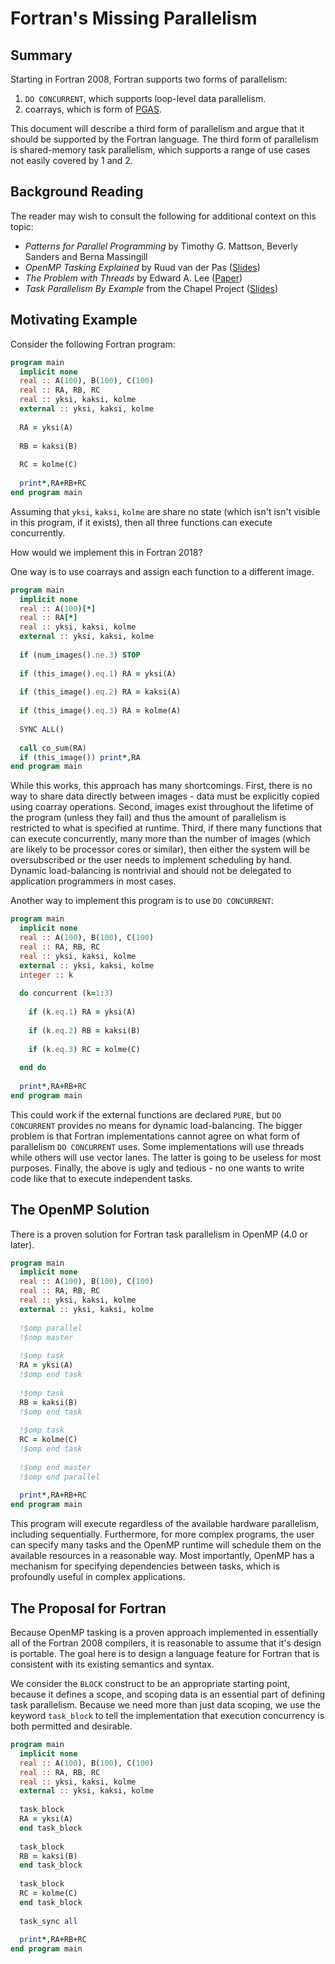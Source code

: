# Fortran's Missing Parallelism

## Summary

Starting in Fortran 2008, Fortran supports two forms of parallelism:
  1. `DO CONCURRENT`, which supports loop-level data parallelism.
  2. coarrays, which is form of [PGAS](https://en.wikipedia.org/wiki/Partitioned_global_address_space).

This document will describe a third form of parallelism and argue that it should be supported by the Fortran language.
The third form of parallelism is shared-memory task parallelism, which supports a range of use cases not easily covered by 1 and 2.

## Background Reading

The reader may wish to consult the following for additional context on this topic:
  * _Patterns for Parallel Programming_ by Timothy G. Mattson, Beverly Sanders and Berna Massingill
  * _OpenMP	Tasking Explained_ by Ruud	van	der	Pas ([Slides](https://openmp.org/wp-content/uploads/sc13.tasking.ruud.pdf))
  * _The Problem with Threads_ by Edward A. Lee ([Paper](https://www2.eecs.berkeley.edu/Pubs/TechRpts/2006/EECS-2006-1.pdf))
  * _Task Parallelism By Example_ from the Chapel Project ([Slides](https://chapel-lang.org/tutorials/SC14/SC14-4-Chapel-TaskPar.pdf))

## Motivating Example

Consider the following Fortran program:
```fortran
program main
  implicit none
  real :: A(100), B(100), C(100)
  real :: RA, RB, RC
  real :: yksi, kaksi, kolme
  external :: yksi, kaksi, kolme
  
  RA = yksi(A)
  
  RB = kaksi(B)
  
  RC = kolme(C)
  
  print*,RA+RB+RC
end program main
```

Assuming that `yksi`, `kaksi`, `kolme` are share no state (which isn't isn't visible in this program, if it exists), then
all three functions can execute concurrently.

How would we implement this in Fortran 2018?

One way is to use coarrays and assign each function to a different image.
```fortran
program main
  implicit none
  real :: A(100)[*]
  real :: RA[*]
  real :: yksi, kaksi, kolme
  external :: yksi, kaksi, kolme
  
  if (num_images().ne.3) STOP
  
  if (this_image().eq.1) RA = yksi(A)
  
  if (this_image().eq.2) RA = kaksi(A)
  
  if (this_image().eq.3) RA = kolme(A)
  
  SYNC ALL()
  
  call co_sum(RA)
  if (this_image()) print*,RA
end program main
```
While this works, this approach has many shortcomings.
First, there is no way to share data directly between images - data must be explicitly copied using coarray operations.
Second, images exist throughout the lifetime of the program (unless they fail) and thus the amount of parallelism
is restricted to what is specified at runtime.
Third, if there many functions that can execute concurrently,
many more than the number of images (which are likely to be processor cores or similar),
then either the system will be oversubscribed or the user needs to implement scheduling by hand.
Dynamic load-balancing is nontrivial and should not be delegated to application programmers in most cases.

Another way to implement this program is to use `DO CONCURRENT`:
```fortran
program main
  implicit none
  real :: A(100), B(100), C(100)
  real :: RA, RB, RC
  real :: yksi, kaksi, kolme
  external :: yksi, kaksi, kolme
  integer :: k
  
  do concurrent (k=1:3)
  
    if (k.eq.1) RA = yksi(A)
    
    if (k.eq.2) RB = kaksi(B)
    
    if (k.eq.3) RC = kolme(C)
    
  end do
  
  print*,RA+RB+RC
end program main
```
This could work if the external functions are declared `PURE`,
but `DO CONCURRENT` provides no means for dynamic load-balancing.
The bigger problem is that Fortran implementations cannot agree on what form of parallelism
`DO CONCURRENT` uses.  Some implementations will use threads while others will use vector lanes.
The latter is going to be useless for most purposes.
Finally, the above is ugly and tedious - no one wants to write code like that
to execute independent tasks.

## The OpenMP Solution

There is a proven solution for Fortran task parallelism in OpenMP (4.0 or later).

```fortran
program main
  implicit none
  real :: A(100), B(100), C(100)
  real :: RA, RB, RC
  real :: yksi, kaksi, kolme
  external :: yksi, kaksi, kolme
  
  !$omp parallel
  !$omp master
  
  !$omp task
  RA = yksi(A)
  !$omp end task
  
  !$omp task
  RB = kaksi(B)
  !$omp end task
  
  !$omp task
  RC = kolme(C)
  !$omp end task
  
  !$omp end master
  !$omp end parallel
  
  print*,RA+RB+RC
end program main
```
This program will execute regardless of the available hardware parallelism, including sequentially.
Furthermore, for more complex programs, the user can specify many tasks and the OpenMP runtime
will schedule them on the available resources in a reasonable way.
Most importantly, OpenMP has a mechanism for specifying dependencies between tasks, which is profoundly useful
in complex applications.

## The Proposal for Fortran

Because OpenMP tasking is a proven approach implemented in essentially all of the Fortran 2008
compilers, it is reasonable to assume that it's design is portable.
The goal here is to design a language feature for Fortran that is consistent with
its existing semantics and syntax.

We consider the `BLOCK` construct to be an appropriate starting point, because it
defines a scope, and scoping data is an essential part of defining task parallelism.
Because we need more than just data scoping, we use the keyword `task_block` to
tell the implementation that execution concurrency is both permitted and desirable.
```fortran
program main
  implicit none
  real :: A(100), B(100), C(100)
  real :: RA, RB, RC
  real :: yksi, kaksi, kolme
  external :: yksi, kaksi, kolme
  
  task_block
  RA = yksi(A)
  end task_block
  
  task_block
  RB = kaksi(B)
  end task_block
  
  task_block
  RC = kolme(C)
  end task_block
  
  task_sync all
  
  print*,RA+RB+RC
end program main
```
